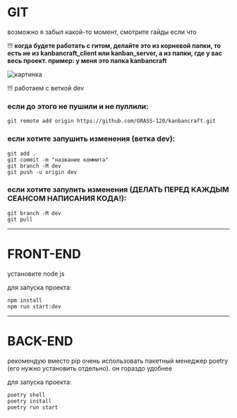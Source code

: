 # GIT

возможно я забыл какой-то момент, смотрите гайды если что

!!! **когда будете работать с гитом, делайте это из корневой папки, то есть не из kanbancraft_client или kanban_server, a из папки, где у вас весь проект. пример: у меня это папка kanbancraft**

![картинка](https://i.imgur.com/HwGofgA.png)

!!! работаем с веткой dev

### если до этого не пушили и не пуллили:
```
git remote add origin https://github.com/GRASS-120/kanbancraft.git
```

### если хотите запушить изменения (ветка dev):
```
git add .
git commit -m "название коммита"
git branch -M dev
git push -u origin dev
```

### если хотите запулить изменения (**ДЕЛАТЬ ПЕРЕД КАЖДЫМ СЕАНСОМ НАПИСАНИЯ КОДА!**):
```
git branch -M dev
git pull
```

---

# FRONT-END

установите node js

для запуска проекта:
```
npm install
npm run start:dev
```

---

# BACK-END

рекомендую вместо pip очень использовать пакетный менеджер poetry (его нужно установить отдельно). он гораздо удобнее

для запуска проекта:
```
poetry shell
poetry install
poetry run start
```
